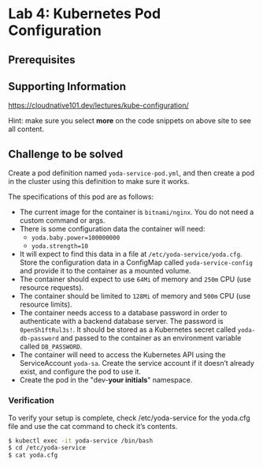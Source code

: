 # Lab 4: Kubernetes Pod Configuration

## Prerequisites

## Supporting Information

https://cloudnative101.dev/lectures/kube-configuration/

Hint: make sure you select **more** on the code snippets on above site to see all content.

## Challenge to be solved

Create a pod definition named `yoda-service-pod.yml`, and then create a pod in the cluster using this definition to make sure it works.

The specifications of this pod are as follows:

- The current image for the container is `bitnami/nginx`. You do not need a custom command or args.
- There is some configuration data the container will need:
  - `yoda.baby.power=100000000`
  - `yoda.strength=10`
- It will expect to find this data in a file at `/etc/yoda-service/yoda.cfg`. Store the configuration data in a ConfigMap called `yoda-service-config` and provide it to the container as a mounted volume.
- The container should expect to use `64Mi` of memory and `250m` CPU (use resource requests).
- The container should be limited to `128Mi` of memory and `500m` CPU (use resource limits).
- The container needs access to a database password in order to authenticate with a backend database server. The password is `0penSh1ftRul3s!`. It should be stored as a Kubernetes secret called `yoda-db-password` and passed to the container as an environment variable called `DB_PASSWORD`.
- The container will need to access the Kubernetes API using the ServiceAccount `yoda-sa`. Create the service account if it doesn’t already exist, and configure the pod to use it.
- Create the pod in the "dev-**your initials**" namespace.

### Verification

To verify your setup is complete, check /etc/yoda-service for the yoda.cfg file and use the cat command to check it’s contents.

```bash
$ kubectl exec -it yoda-service /bin/bash
$ cd /etc/yoda-service
$ cat yoda.cfg
```

